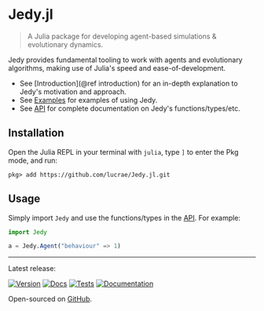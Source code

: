 # Jedy.jl

> A Julia package for developing agent-based simulations & evolutionary dynamics.

Jedy provides fundamental tooling to work with agents and evolutionary algorithms, making use of Julia's speed and ease-of-development.

- See [Introduction](@ref introduction) for an in-depth explanation to Jedy's motivation and approach.
- See [Examples](@ref) for examples of using Jedy.
- See [API](@ref) for complete documentation on Jedy's functions/types/etc.

## Installation

Open the Julia REPL in your terminal with `julia`, type `]` to enter the Pkg mode, and run:

```
pkg> add https://github.com/lucrae/Jedy.jl.git
```

## Usage

Simply import `Jedy` and use the functions/types in the [API](@ref). For example:

```julia
import Jedy

a = Jedy.Agent("behaviour" => 1)
```

---

Latest release:

[![Version](https://shields.io/github/v/release/lucrae/Jedy.jl?display_name=tag)](https://github.com/lucrae/Jedy.jl/releases) [![Docs](https://img.shields.io/badge/docs-stable-blue.svg)](https://lucrae.github.io/Jedy.jl/stable)  [![Tests](https://github.com/lucrae/Jedy.jl/actions/workflows/tests.yml/badge.svg)](https://github.com/lucrae/Jedy.jl/actions/workflows/tests.yml) [![Documentation](https://github.com/lucrae/Jedy.jl/actions/workflows/documentation.yml/badge.svg)](https://lucrae.github.io/Jedy.jl)

Open-sourced on [GitHub](https://github.com/lucrae/Jedy.jl).